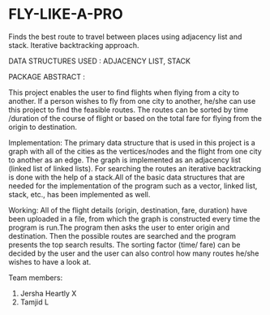 # FLY-LIKE-A-PRO
Finds the best route to travel between places using adjacency list and stack. Iterative backtracking approach.

DATA STRUCTURES USED : ADJACENCY LIST, STACK

PACKAGE ABSTRACT :

This project enables the user to find flights when flying from a city to another. If a person wishes to fly from one city to another, he/she can use this project to find the feasible routes. The routes can be sorted by time /duration of the course of flight or based on the total fare for flying from the origin to destination.

Implementation:
The primary data structure that is used in this project is a graph with all of the cities as the vertices/nodes and the flight from one city to another as an edge. The graph is implemented as an adjacency list (linked list of linked lists). For searching the routes an iterative backtracking is done with the help of a stack.All of the basic data structures that are needed for the implementation of the program such as a vector, linked list, stack, etc., has been 
implemented as well.

Working:
All of the flight details (origin, destination, fare, duration) have been uploaded in a file, from which the graph is constructed every time the program is run.The program then asks the user to enter origin and destination. Then the possible routes are searched and the program presents the top search results. The sorting factor (time/ fare) can be decided by the user and the user can also control how many routes he/she wishes to have a look at.

Team members:
1. Jersha Heartly X
2. Tamjid L
